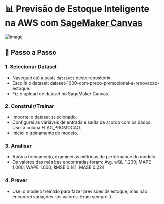 # 📊 Previsão de Estoque Inteligente na AWS com [SageMaker Canvas](https://aws.amazon.com/pt/sagemaker/canvas/)

![image](https://github.com/digitalinnovationone/lab-aws-sagemaker-canvas-estoque/assets/730492/72f5c21f-5562-491e-aa42-2885a3184650)

## 🚀 Passo a Passo

### 1. Selecionar Dataset

-   Naveguei até a pasta `datasets` deste repositório.
-   Escolhi o dataset: dataset-1000-com-preco-promocional-e-renovacao-estoque.
-   Fiz o upload do dataset no SageMaker Canvas.

### 2. Construir/Treinar

-   Importei o dataset selecionado.
-   Configurei as variáveis de entrada e saída de acordo com os dados. Usei a coluna FLAG_PROMOCAO.
-   Iniciei o treinamento do modelo.

### 3. Analisar

-   Após o treinamento, examinei as métricas de performance do modelo.
-   Os valores das métricas encontradas foram: Avg. wQL 1.200; MAPE 1.000; WAPE 1.000; RMSE 0.141; MASE 0.224

### 4. Prever

-   Usei o modelo treinado para fazer previsões de estoque, mas não encontrei variações nos valores. Eram sempre 0.

